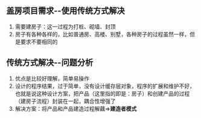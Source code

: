 ## 盖房项目需求--使用传统方式解决
1. 需要建房子：这一过程为打桩、砌墙、封顶
2. 房子有各种各样的，比如普通房、高楼、别墅，各种房子的过程虽然一样，但是要求不要相同的

## 传统方式解决--问题分析
1. 优点是比较好理解，简单易操作
2. 设计的程序结果，过于简单，没有设计缓存层对象，程序的扩展和维护不好，也就是说这种设计方案，把产品（这里指的即是：房子）和创建产品的过程（建房子流程）封装在一起，耦合性增强了
3. 解决方案：将产品和产品建造过程解藕=>**建造者模式**